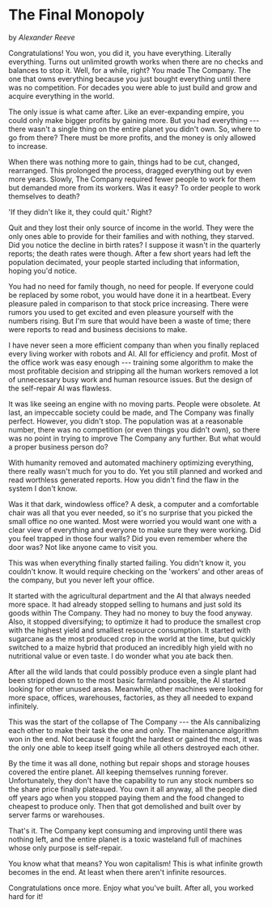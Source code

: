 # The Final Monopoly

by *Alexander Reeve*

Congratulations! You won, you did it, you have everything. Literally everything. Turns out unlimited growth works when there are no checks and balances to stop it. Well, for a while, right? You made The Company. The one that owns everything because you just bought everything until there was no competition. For decades you were able to just build and grow and acquire everything in the world.

The only issue is what came after. Like an ever-expanding empire, you could only make bigger profits by gaining more. But you had everything --- there wasn't a single thing on the entire planet you didn't own. So, where to go from there? There must be more profits, and the money is only allowed to increase.

When there was nothing more to gain, things had to be cut, changed, rearranged. This prolonged the process, dragged everything out by even more years. Slowly, The Company required fewer people to work for them but demanded more from its workers. Was it easy? To order people to work themselves to death?

'If they didn't like it, they could quit.' Right?

Quit and they lost their only source of income in the world. They were the only ones able to provide for their families and with nothing, they starved. Did you notice the decline in birth rates? I suppose it wasn't in the quarterly reports; the death rates were though. After a few short years had left the population decimated, your people started including that information, hoping you'd notice.

You had no need for family though, no need for people. If everyone could be replaced by some robot, you would have done it in a heartbeat. Every pleasure paled in comparison to that stock price increasing. There were rumors you used to get excited and even pleasure yourself with the numbers rising. But I'm sure that would have been a waste of time; there were reports to read and business decisions to make.

I have never seen a more efficient company than when you finally replaced every living worker with robots and AI. All for efficiency and profit. Most of the office work was easy enough --- training some algorithm to make the most profitable decision and stripping all the human workers removed a lot of unnecessary busy work and human resource issues. But the design of the self-repair AI was flawless.

It was like seeing an engine with no moving parts. People were obsolete. At last, an impeccable society could be made, and The Company was finally perfect. However, you didn't stop. The population was at a reasonable number, there was no competition (or even things you didn't own), so there was no point in trying to improve The Company any further. But what would a proper business person do?

With humanity removed and automated machinery optimizing everything, there really wasn't much for you to do. Yet you still planned and worked and read worthless generated reports. How you didn't find the flaw in the system I don't know.

Was it that dark, windowless office? A desk, a computer and a comfortable chair was all that you ever needed, so it's no surprise that you picked the small office no one wanted. Most were worried you would want one with a clear view of everything and everyone to make sure they were working. Did you feel trapped in those four walls? Did you even remember where the door was? Not like anyone came to visit you.

This was when everything finally started failing. You didn't know it, you couldn't know. It would require checking on the 'workers' and other areas of the company, but you never left your office.

It started with the agricultural department and the AI that always needed more space. It had already stopped selling to humans and just sold its goods within The Company. They had no money to buy the food anyway. Also, it stopped diversifying; to optimize it had to produce the smallest crop with the highest yield and smallest resource consumption. It started with sugarcane as the most produced crop in the world at the time, but quickly switched to a maize hybrid that produced an incredibly high yield with no nutritional value or even taste. I do wonder what you ate back then.

After all the wild lands that could possibly produce even a single plant had been stripped down to the most basic farmland possible, the AI started looking for other unused areas. Meanwhile, other machines were looking for more space, offices, warehouses, factories, as they all needed to expand infinitely.

This was the start of the collapse of The Company --- the AIs cannibalizing each other to make their task the one and only. The maintenance algorithm won in the end. Not because it fought the hardest or gained the most, it was the only one able to keep itself going while all others destroyed each other.

By the time it was all done, nothing but repair shops and storage houses covered the entire planet. All keeping themselves running forever. Unfortunately, they don't have the capability to run any stock numbers so the share price finally plateaued. You own it all anyway, all the people died off years ago when you stopped paying them and the food changed to cheapest to produce only. Then that got demolished and built over by server farms or warehouses.

That's it. The Company kept consuming and improving until there was nothing left, and the entire planet is a toxic wasteland full of machines whose only purpose is self-repair.

You know what that means? You won capitalism! This is what infinite growth becomes in the end. At least when there aren't infinite resources.

Congratulations once more. Enjoy what you've built. After all, you worked hard for it!

